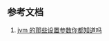 ## 参考文档
1. [jvm 的那些设置参数你都知道吗](https://mp.weixin.qq.com/s?__biz=MjM5NzMyMjAwMA==&mid=2651484380&idx=1&sn=6ed136984146362b8f94b7a837af3795&chksm=bd251ca38a5295b500641388ce30e15c0fbdef8af18ec96d3a2ca0216bda08978bcd2d643db6&scene=0&xtrack=1&key=015970e88da85a708ace22eb61724692cb62ab216ca4a21a197c928d348c0cf11d324eb21d1d90197dd7ad88c0a3e05baa6cb671c026ab04388b2c52a636bdcd0a5dea63c74ea0d2ac9cfcce6742cf53&ascene=1&uin=MTQwNzUzNTMxMw%3D%3D&devicetype=Windows+10&version=62060833&lang=zh_CN&pass_ticket=1Boi8Z9txLcCREb87iYN%2Fdr6abryKSYxPAzmgrCKot28mVnLaxVL42B7fArFJQve)